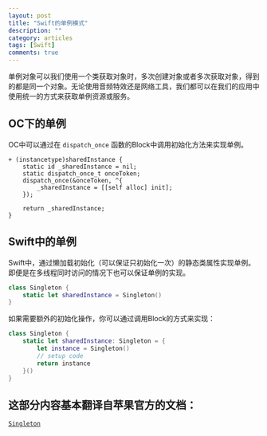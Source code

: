 ```yaml
---
layout: post
title: "Swift的单例模式"
description: ""
category: articles
tags: [Swift]
comments: true
---
```


单例对象可以我们使用一个类获取对象时，多次创建对象或者多次获取对象，得到的都是同一个对象。无论使用音频特效还是网络工具，我们都可以在我们的应用中使用统一的方式来获取单例资源或服务。

## OC下的单例

OC中可以通过在 `dispatch_once` 函数的Block中调用初始化方法来实现单例。

```objc
+ (instancetype)sharedInstance {
    static id _sharedInstance = nil;
    static dispatch_once_t onceToken;
    dispatch_once(&onceToken, ^{
        _sharedInstance = [[self alloc] init];
    });
 
    return _sharedInstance;
}
```

## Swift中的单例

Swift中，通过懒加载初始化（可以保证只初始化一次）的静态类属性实现单例。即便是在多线程同时访问的情况下也可以保证单例的实现。

```swift
class Singleton {
    static let sharedInstance = Singleton()
}
```

如果需要额外的初始化操作，你可以通过调用Block的方式来实现：

```swift
class Singleton {
    static let sharedInstance: Singleton = {
        let instance = Singleton()
        // setup code
        return instance
    }()
}
```

## 这部分内容基本翻译自苹果官方的文档：
 [`Singleton`](https://developer.apple.com/library/ios/documentation/Swift/Conceptual/BuildingCocoaApps/AdoptingCocoaDesignPatterns.html#//apple_ref/doc/uid/TP40014216-CH7-ID177)




